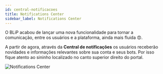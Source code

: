 ```yaml
---
id: central-notificacoes
title: Notifications Center
sidebar_label: Notifications Center
---
```


O BLiP acabou de lançar uma nova funcionalidade para tornar a comunicação, entre os usuários e a plataforma, ainda mais fluida 😍.

A partir de agora, através da **Central de notificações** os usuários receberão novidades e informações relevantes sobre sua conta e seus bots. Por isso fique atento ao sininho localizado no canto superior direito do portal.

![Notifications Center](/img/general/general-central-notificacoes-1.png)
